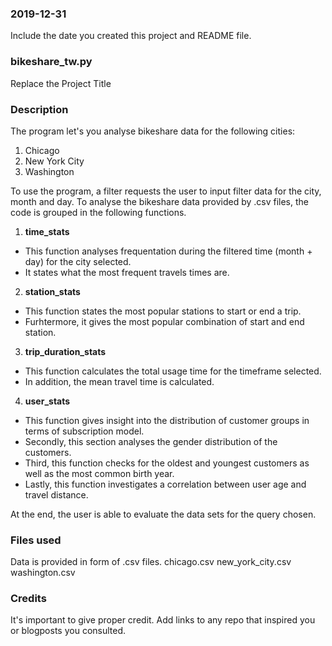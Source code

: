 ### 2019-12-31
Include the date you created this project and README file.

### bikeshare_tw.py
Replace the Project Title

### Description
The program let's you analyse bikeshare data for the following cities:
1. Chicago
2. New York City
3. Washington

To use the program, a filter requests the user to input filter data for the city, month and day.
To analyse the bikeshare data provided by .csv files, the code is grouped in the following functions.
1. **time_stats**
  * This function analyses frequentation during the filtered time (month + day) for the city selected.
  * It states what the most frequent travels times are.
2. **station_stats**
  * This function states the most popular stations to start or end a trip.
  * Furhtermore, it gives the most popular combination of start and end station.
3. **trip_duration_stats**
  * This function calculates the total usage time for the timeframe selected.
  * In addition, the mean travel time is calculated.
4. **user_stats**
  * This function gives insight into the distribution of customer groups in terms of subscription model.
  * Secondly, this section analyses the gender distribution of the customers.
  * Third, this function checks for the oldest and youngest customers as well as the most common birth year.
  * Lastly, this function investigates a correlation between user age and travel distance.

At the end, the user is able to evaluate the data sets for the query chosen.

### Files used
Data is provided in form of .csv files.
chicago.csv
new_york_city.csv
washington.csv

### Credits
It's important to give proper credit. Add links to any repo that inspired you or blogposts you consulted.
